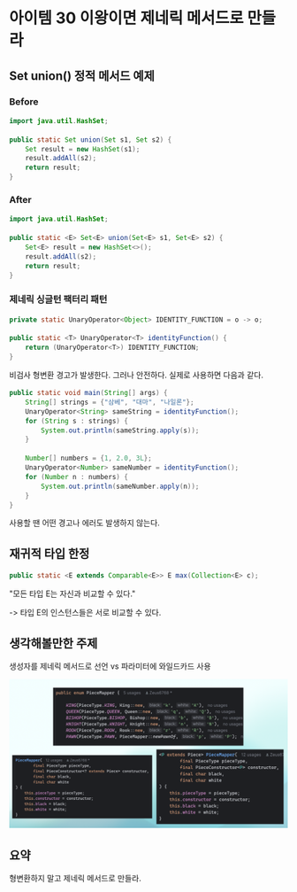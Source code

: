 # 아이템 30 이왕이면 제네릭 메서드로 만들라

## Set union() 정적 메서드 예제

### Before

```java
import java.util.HashSet;

public static Set union(Set s1, Set s2) {
    Set result = new HashSet(s1);
    result.addAll(s2);
    return result;
}
```

### After

```java
import java.util.HashSet;

public static <E> Set<E> union(Set<E> s1, Set<E> s2) {
    Set<E> result = new HashSet<>();
    result.addAll(s2);
    return result;
}
```

### 제네릭 싱글턴 팩터리 패턴

```java
private static UnaryOperator<Object> IDENTITY_FUNCTION = o -> o;
    
public static <T> UnaryOperator<T> identityFunction() {
    return (UnaryOperator<T>) IDENTITY_FUNCTION;
}
```

비검사 형변환 경고가 발생한다. 그러나 안전하다. 실제로 사용하면 다음과 같다. 

```java
public static void main(String[] args) {
    String[] strings = {"삼베", "대마", "나일론"};
    UnaryOperator<String> sameString = identityFunction();
    for (String s : strings) {
        System.out.println(sameString.apply(s));
    }
    
    Number[] numbers = {1, 2.0, 3L};
    UnaryOperator<Number> sameNumber = identityFunction();
    for (Number n : numbers) {
        System.out.println(sameNumber.apply(n));
    }
}
```

사용할 땐 어떤 경고나 에러도 발생하지 않는다.

## 재귀적 타입 한정

```java
public static <E extends Comparable<E>> E max(Collection<E> c);
```

"모든 타입 E는 자신과 비교할 수 있다."

-> 타입 E의 인스턴스들은 서로 비교할 수 있다.

## 생각해볼만한 주제

생성자를 제네릭 메서드로 선언 vs 파라미터에 와일드카드 사용

![](item30_zeus_02.png)

## 요약

형변환하지 말고 제네릭 메서드로 만들라.
